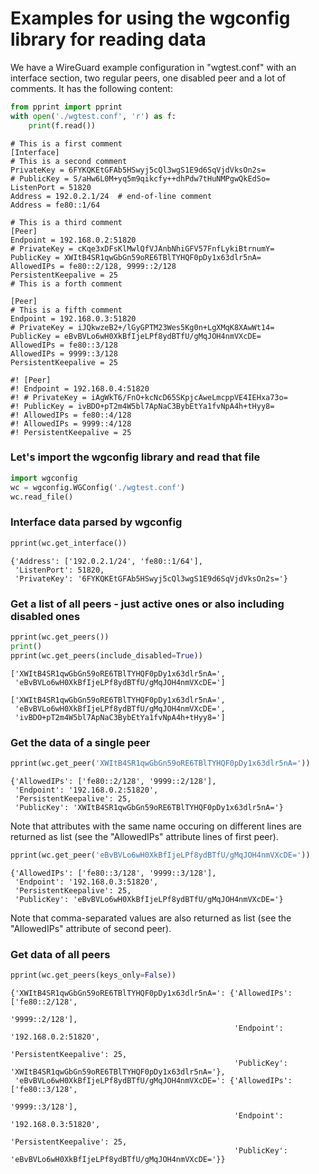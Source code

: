 # Examples for using the wgconfig library for reading data

We have a WireGuard example configuration in "wgtest.conf" with an interface section, two regular peers, one disabled peer and a lot of comments. It has the following content:


```python
from pprint import pprint
with open('./wgtest.conf', 'r') as f:
    print(f.read())    
```

    # This is a first comment
    [Interface]
    # This is a second comment
    PrivateKey = 6FYKQKEtGFAb5HSwyj5cQl3wgS1E9d6SqVjdVksOn2s=
    # PublicKey = S/aHw6L0M+yq5m9qikcfy++dhPdw7tHuNMPgwQkEdSo=
    ListenPort = 51820
    Address = 192.0.2.1/24  # end-of-line comment
    Address = fe80::1/64
    
    # This is a third comment
    [Peer]
    Endpoint = 192.168.0.2:51820
    # PrivateKey = cKqe3xDFsKlMwlQfVJAnbNhiGFV57FnfLykiBtrnumY=
    PublicKey = XWItB4SR1qwGbGn59oRE6TBlTYHQF0pDy1x63dlr5nA=
    AllowedIPs = fe80::2/128, 9999::2/128
    PersistentKeepalive = 25
    # This is a forth comment
    
    [Peer]
    # This is a fifth comment
    Endpoint = 192.168.0.3:51820
    # PrivateKey = iJQkwzeB2+/lGyGPTM23Wes5Kg0n+LgXMqK8XAwWt14=
    PublicKey = eBvBVLo6wH0XkBfIjeLPf8ydBTfU/gMqJOH4nmVXcDE=
    AllowedIPs = fe80::3/128
    AllowedIPs = 9999::3/128
    PersistentKeepalive = 25
    
    #! [Peer]
    #! Endpoint = 192.168.0.4:51820
    #! # PrivateKey = iAgWkT6/FnO+kcNcD65SKpjcAweLmcppVE4IEHxa73o=
    #! PublicKey = ivBDO+pT2m4W5bl7ApNaC3BybEtYa1fvNpA4h+tHyy8=
    #! AllowedIPs = fe80::4/128
    #! AllowedIPs = 9999::4/128
    #! PersistentKeepalive = 25
    


### Let's import the wgconfig library and read that file


```python
import wgconfig
wc = wgconfig.WGConfig('./wgtest.conf')
wc.read_file()
```

### Interface data parsed by wgconfig


```python
pprint(wc.get_interface())
```

    {'Address': ['192.0.2.1/24', 'fe80::1/64'],
     'ListenPort': 51820,
     'PrivateKey': '6FYKQKEtGFAb5HSwyj5cQl3wgS1E9d6SqVjdVksOn2s='}


### Get a list of all peers - just active ones or also including disabled ones


```python
pprint(wc.get_peers())
print()
pprint(wc.get_peers(include_disabled=True))
```

    ['XWItB4SR1qwGbGn59oRE6TBlTYHQF0pDy1x63dlr5nA=',
     'eBvBVLo6wH0XkBfIjeLPf8ydBTfU/gMqJOH4nmVXcDE=']
    
    ['XWItB4SR1qwGbGn59oRE6TBlTYHQF0pDy1x63dlr5nA=',
     'eBvBVLo6wH0XkBfIjeLPf8ydBTfU/gMqJOH4nmVXcDE=',
     'ivBDO+pT2m4W5bl7ApNaC3BybEtYa1fvNpA4h+tHyy8=']


### Get the data of a single peer


```python
pprint(wc.get_peer('XWItB4SR1qwGbGn59oRE6TBlTYHQF0pDy1x63dlr5nA='))
```

    {'AllowedIPs': ['fe80::2/128', '9999::2/128'],
     'Endpoint': '192.168.0.2:51820',
     'PersistentKeepalive': 25,
     'PublicKey': 'XWItB4SR1qwGbGn59oRE6TBlTYHQF0pDy1x63dlr5nA='}


Note that attributes with the same name occuring on different lines are returned as list (see the "AllowedIPs" attribute lines of first peer).


```python
pprint(wc.get_peer('eBvBVLo6wH0XkBfIjeLPf8ydBTfU/gMqJOH4nmVXcDE='))
```

    {'AllowedIPs': ['fe80::3/128', '9999::3/128'],
     'Endpoint': '192.168.0.3:51820',
     'PersistentKeepalive': 25,
     'PublicKey': 'eBvBVLo6wH0XkBfIjeLPf8ydBTfU/gMqJOH4nmVXcDE='}


Note that comma-separated values are also returned as list (see the "AllowedIPs" attribute of second peer).

### Get data of all peers


```python
pprint(wc.get_peers(keys_only=False))
```

    {'XWItB4SR1qwGbGn59oRE6TBlTYHQF0pDy1x63dlr5nA=': {'AllowedIPs': ['fe80::2/128',
                                                                     '9999::2/128'],
                                                      'Endpoint': '192.168.0.2:51820',
                                                      'PersistentKeepalive': 25,
                                                      'PublicKey': 'XWItB4SR1qwGbGn59oRE6TBlTYHQF0pDy1x63dlr5nA='},
     'eBvBVLo6wH0XkBfIjeLPf8ydBTfU/gMqJOH4nmVXcDE=': {'AllowedIPs': ['fe80::3/128',
                                                                     '9999::3/128'],
                                                      'Endpoint': '192.168.0.3:51820',
                                                      'PersistentKeepalive': 25,
                                                      'PublicKey': 'eBvBVLo6wH0XkBfIjeLPf8ydBTfU/gMqJOH4nmVXcDE='}}



```python

```
